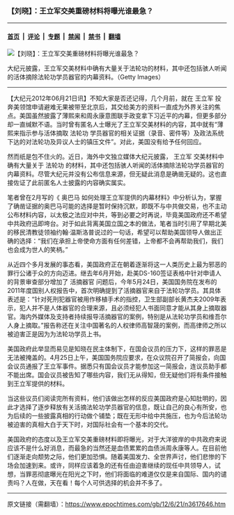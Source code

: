 ### 【刘晓】：王立军交美重磅材料将曝光谁最急？

---

#### [首页](../../../..?n3617646) &nbsp;|&nbsp; [评论](../../../../../epoch-comment?n3617646) &nbsp;|&nbsp; [专题](../../../../../epoch-special?n3617646) &nbsp;|&nbsp; [禁闻](../../../../../epoch-news?n3617646) &nbsp;|&nbsp; [禁书](../../../../../books?n3617646) &nbsp;|&nbsp; [翻墙](https://github.com/gfw-breaker/nogfw/blob/master/README.md?n3617646)


<div><img alt="【刘晓】：王立军交美重磅材料将曝光谁最急？" class="attachment-djy_600_400 size-djy_600_400 wp-post-image" src="https://i.epochtimes.com/assets/uploads/2012/06/1206210917301497.jpg"/>
<div class="caption">
 <p>
  大纪元披露，王立军交美材料中确有大量关于法轮功的材料，其中还包括骇人听闻的活体摘除法轮功学员器官的内幕资料。（Getty Images）
 </p>
</div></div><hr/><div class="post_content" id="artbody" itemprop="articleBody">
 <!-- article content begin -->
 <p>
  【大纪元2012年06月21日讯】不知大家是否还记得，几个月前，就在
  <ok href="https://www.epochtimes.com/gb/tag/%E7%8E%8B%E7%AB%8B%E5%86%9B.html">
   王立军
  </ok>
  投奔美领馆申请避难无果被带至北京后，其交给美方的资料一直成为外界关注的焦点。美国虽然披露了薄熙来和周永康意图联手政变拿下习近平的内幕，但更多部分却一直缄默不语。当时曾有匿名人士曝光了王立军交美材料的内容，其中就有“薄熙来指示参与活体摘取
  <ok href="https://www.epochtimes.com/gb/tag/%E6%B3%95%E8%BD%AE%E5%8A%9F.html">
   法轮功
  </ok>
  学员器官的相关证据（录音、密件等）及政法系统下达的对法轮功及异议人士的镇压文件”。对此，美国没有给予任何回应。
 </p>
 <p>
  然而纸是包不住火的。近日，海外中文独立媒体大纪元披露，
  <ok href="https://www.epochtimes.com/gb/tag/%E7%8E%8B%E7%AB%8B%E5%86%9B.html">
   王立军
  </ok>
  交美材料中确有大量关于
  <ok href="https://www.epochtimes.com/gb/tag/%E6%B3%95%E8%BD%AE%E5%8A%9F.html">
   法轮功
  </ok>
  的材料，其中还包括骇人听闻的活体摘除法轮功学员器官的内幕资料。尽管大纪元并没有公布信息来源，但无疑此消息是确凿无疑的。这也直接佐证了此前匿名人士披露的内容确实属实。
 </p>
 <p>
  笔者曾在2月写的《
  <ok href="https://www.epochtimes.com/gb/tag/%E5%A5%A5%E5%B7%B4%E9%A9%AC.html">
   奥巴马
  </ok>
  如何处理王立军提供的内幕材料》中分析认为，掌握了确凿证据的奥巴马可能的选择是暂时保持沉默，即既不与中共做交易，也不主动公布材料内容，以太极之法应对中共，等到必要之时再说，毕竟美国政府还不希望中共政府迅即垮台。对于如此背离美国立国之本的做法，笔者当时引用了早期北美的移民清教徒领袖约翰‧温斯洛普说过的一句话，希望可以帮助美国领导人做出正确的选择：“我们在承担上帝使命方面有任何差错，上帝都不会再帮助我们，我们也会成为世人的笑柄。”
 </p>
 <p>
  从近四个多月发展的事态看，美国政府正在朝着逐渐将这一人类历史上最为邪恶的罪行公诸于众的方向迈进。继去年6月开始，赴美DS-160签证表格中针对申请人的背景审查部分增加了
  <ok href="https://www.epochtimes.com/gb/tag/%E6%B4%BB%E6%91%98%E5%99%A8%E5%AE%98.html">
   活摘器官
  </ok>
  问题后，今年5月24日，美国国务院在发布的2011年度国别人权报告中，首次明确提到了活摘器官来自于法轮功学员。其具体表述是：“针对死刑犯器官被用作移植手术的指控，卫生部副部长黄杰夫2009年表示，犯人并不是人体器官的合理来源，且必须经犯人书面同意才能从其身上摘取器官。海内外媒体及支持者持续报导活摘器官的案例，特别是从法轮功学员和维吾尔人身上摘取。”报告称还在关注中国著名的人权律师高智晟的案例，而高律师之所以被迫害正是因为为法轮功学员上书。
 </p>
 <p>
  美国政府此举显而易见是知晓在民主体制下，在国会议员的压力下，这样的罪恶是无法被掩盖的。4月25日上午，美国国务院应要求，在众议院召开了简报会，向国会议员通报了王立军事件。据悉只有国会议员才能参加这一简报会，连议员助手都不能出席。国会议员被告知了哪些内容，我们无从得知，但无疑他们将有条件接触到王立军提供的材料。
 </p>
 <p>
  当这些议员们阅读完所有资料，他们该做出怎样的反应美国政府是心知肚明的，因此才选择了逐步释放有关活摘法轮功学员器官的信息，既让自己的良心有所安，也为后续的一些披露真相的行动做个铺垫；既在无形中给中共施压，也为今后法轮功被迫害的真相大白于天下时，对国际社会有一个基本的交代。
 </p>
 <p>
  美国政府的态度以及王立军交美重磅材料即将曝光，对于大洋彼岸的中共政府来说应该不是什么好消息，而最急的当然还是血债累累的血债派周永康等人。在目前他们逐渐走向颓势之际，他们更加恐惧。随着美国发力、全世界声讨，他们悲惨的下场会加速到来。或许，同样应该着急的还有任由迫害继续的现任中共领导人，试想，当罪恶彻底曝光在阳光之下时，他们将面临的难道仅仅是来自国际、国内的谴责吗？人在做，天在看！每个人可供选择的机会并不多了。
 </p>
 <p>
 </p>
 <!-- article content end -->
 <div id="below_article_ad">
 </div>
</div>


---

原文链接（需翻墙）：https://www.epochtimes.com/gb/12/6/21/n3617646.htm